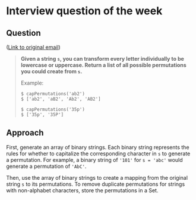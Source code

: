 # Interview question of the week

## Question

([Link to original email](https://buttondown.email/cassidoo/archive/i-had-chosen-to-use-my-work-as-a-reflection-of-my/))

> **Given a string `s`, you can transform every letter individually to be
> lowercase or uppercase. Return a list of all possible permutations you could
> create from `s`.**
>
> Example:
>
> ```
> $ capPermutations('ab2')
> $ ['ab2', 'aB2', 'Ab2', 'AB2']
>
> $ capPermutations('35p')
> $ ['35p', '35P']
> ```

## Approach

First, generate an array of binary strings. Each binary string represents the
rules for whether to capitalize the corresponding character in `s` to generate a
permutation. For example, a binary string of `'101'` for `s = 'abc'` would
generate a permutation of `'AbC'`.

Then, use the array of binary strings to create a mapping from the original
string `s` to its permutations. To remove duplicate permutations for strings
with non-alphabet characters, store the permutations in a Set.
